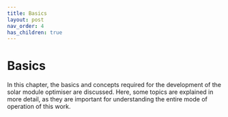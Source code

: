 ```yaml
---
title: Basics
layout: post
nav_order: 4
has_children: true
---
```


# Basics

In this chapter, the basics and concepts required for the development of the solar module optimiser are discussed. Here, some topics are explained in more detail, as they are important for understanding the
entire mode of operation of this work.
